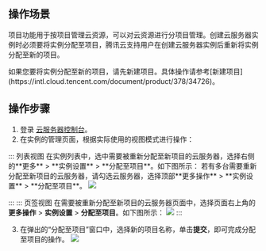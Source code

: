 ## 操作场景
项目功能用于按项目管理云资源，可以对云资源进行分项目管理。创建云服务器实例时必须要将实例分配至项目，腾讯云支持用户在创建云服务器实例后重新将实例分配至新的项目。



<dx-alert infotype="notice" title="">
如果您要将实例分配至新的项目，请先新建项目。具体操作请参考[新建项目](https://intl.cloud.tencent.com/document/product/378/34726)。
</dx-alert>



## 操作步骤

1. 登录 [云服务器控制台](https://console.cloud.tencent.com/cvm/index)。
2. 在实例的管理页面，根据实际使用的视图模式进行操作：
<dx-tabs>
::: 列表视图
 在实例列表中，选中需要被重新分配至新项目的云服务器，选择右侧的**更多** > **实例设置** > **分配至项目**。如下图所示：
<dx-alert infotype="explain" title="">
若有多台需要重新分配至新项目的云服务器，请勾选云服务器，选择顶部**更多操作** > **实例设置** > **分配至项目**。
</dx-alert>
<img src="https://qcloudimg.tencent-cloud.cn/raw/9c3757c0db8a696224fc97a472fca68c.png"/>

:::
::: 页签视图
在需要被重新分配至新项目的云服务器页面中，选择页面右上角的**更多操作** > **实例设置** > **分配至项目**。如下图所示：
![](https://qcloudimg.tencent-cloud.cn/raw/007100ace2e3323828010cd2a6481ddf.png)
:::
</dx-tabs>

3. 在弹出的“分配至项目”窗口中，选择新的项目名称，单击**提交**，即可完成分配至项目的操作。
![](https://qcloudimg.tencent-cloud.cn/raw/75e43f2444c46023707c6bb005179e19.png)

